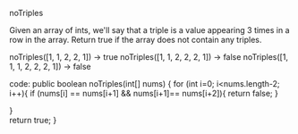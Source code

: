 noTriples

Given an array of ints, we'll say that a triple is a value appearing 3 times in a row in the array. Return true if the array does not contain any triples.


noTriples([1, 1, 2, 2, 1]) → true
noTriples([1, 1, 2, 2, 2, 1]) → false
noTriples([1, 1, 1, 2, 2, 2, 1]) → false

code:
public boolean noTriples(int[] nums) {
  for (int i=0; i<nums.length-2; i++){
    if (nums[i] == nums[i+1] && nums[i+1]== nums[i+2]){
      return false;
    } 
  
  }   
  return true;
}
